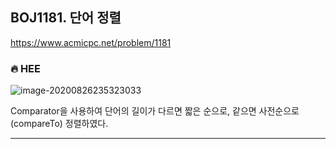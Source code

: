 ## BOJ1181. 단어 정렬

 https://www.acmicpc.net/problem/1181



### 🔥 HEE

![image-20200826235323033](C:\Users\HEEJIN\AppData\Roaming\Typora\typora-user-images\image-20200826235323033.png)

Comparator을 사용하여 단어의 길이가 다르면 짧은 순으로, 같으면 사전순으로(compareTo) 정렬하였다.

---

